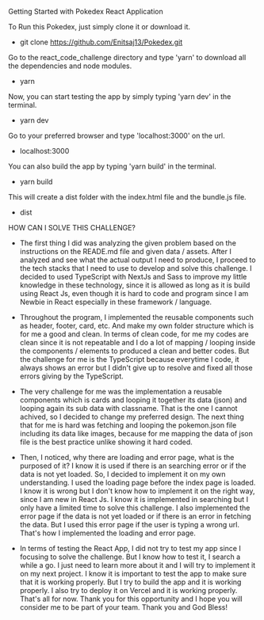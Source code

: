Getting Started with Pokedex React Application

To Run this Pokedex, just simply clone it or download it.

- git clone https://github.com/Enitsaj13/Pokedex.git

Go to the react_code_challenge directory and type 'yarn'
to download all the dependencies and node modules.

- yarn

Now, you can start testing the app by simply typing 'yarn dev' in the terminal.

- yarn dev

Go to your preferred browser and type 'localhost:3000' on the url.

- localhost:3000

You can also build the app by typing 'yarn build' in the terminal.

- yarn build

This will create a dist folder with the index.html file and the bundle.js file.

- dist

HOW CAN I SOLVE THIS CHALLENGE?

- The first thing I did was analyzing the given problem based on the instructions on the READE.md file and given data / assets. After I analyzed and see what the actual output I need to produce, I proceed to the tech stacks that I need to use to develop and solve this challenge.
  I decided to used TypeScript with NextJs and Sass to improve my little knowledge in these technology, since it is allowed as long as it is build using React Js, even though it is hard to code and program since I am Newbie in React especially in these framework / language.

- Throughout the program, I implemented the reusable components such as header, footer, card, etc. And make my own folder structure which is for me a good and clean. In terms of clean code, for me my codes are clean since it is not repeatable and I do a lot of mapping / looping inside the components / elements to produced a clean and better codes. But the challenge for me is the TypeScript because everytime I code, it always shows an error but I didn't give up to resolve and fixed all those errors giving by the TypeScript.

- The very challenge for me was the implementation a reusable components which is cards and looping it together its data (json) and looping again its sub data with classname. That is the one I cannot achived, so I decided to change my preferred design. The next thing that for me is hard was fetching and looping the pokemon.json file including its data like images, because for me mapping the data of json file is the best practice unlike showing it hard coded.

- Then, I noticed, why there are loading and error page, what is the purposed of it? I know it is used if there is an searching error or if the data is not yet loaded. So, I decided to implement it on my own understanding. I used the loading page before the index page is loaded. I know it is wrong but I don't know how to implement it on the right way, since I am new in React Js. I know it is implemented in searching but I only have a limited time to solve this challenge. I also implemented the error page if the data is not yet loaded or if there is an error in fetching the data. But I used this error page if the user is typing a wrong url. That's how I implemented the loading and error page.

- In terms of testing the React App, I did not try to test my app since I focusing to solve the challenge. But I know how to test it, I search a while a go. I just need to learn more about it and I will try to implement it on my next project. I know it is important to test the app to make sure that it is working properly. But I try to build the app and it is working properly. I also try to deploy it on Vercel and it is working properly. That's all for now. Thank you for this opportunity and I hope you will consider me to be part of your team. Thank you and God Bless!
